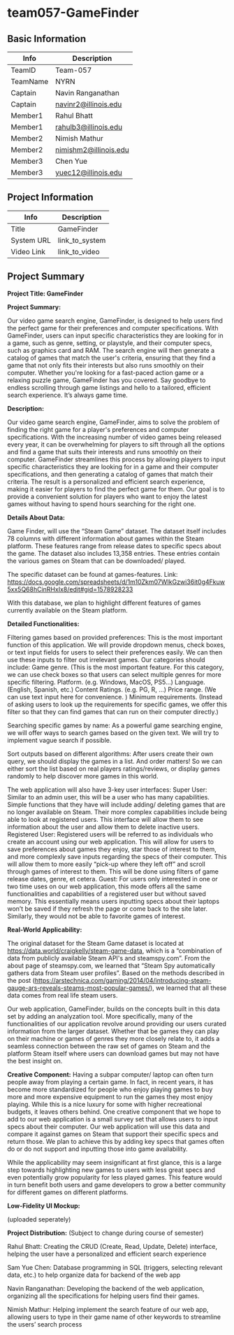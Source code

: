 # team057-GameFinder

## Basic Information

|   Info      |        Description     |
| ----------- | ---------------------- |
| TeamID      |        Team-057        |
| TeamName    |         NYRN           |
| Captain     |  Navin Ranganathan     |
| Captain     |  navinr2@illinois.edu  |
| Member1     |      Rahul Bhatt       |
| Member1     |  rahulb3@illinois.edu  |
| Member2     |  Nimish Mathur         |
| Member2     | nimishm2@illinois.edu  |
| Member3     |     Chen Yue           |
| Member3     |   yuec12@illinois.edu  |

## Project Information

|   Info      |        Description     |
| ----------- | ---------------------- |
|  Title      |       GameFinder       |
| System URL  |      link_to_system    |
| Video Link  |      link_to_video     |

## Project Summary

**Project Title: GameFinder**

**Project Summary:**

Our video game search engine, GameFinder, is designed to help users find the perfect game for their preferences and computer specifications. With GameFinder, users can input specific characteristics they are looking for in a game, such as genre, setting, or playstyle, and their computer specs, such as graphics card and RAM. The search engine will then generate a catalog of games that match the user's criteria, ensuring that they find a game that not only fits their interests but also runs smoothly on their computer. Whether you're looking for a fast-paced action game or a relaxing puzzle game, GameFinder has you covered. Say goodbye to endless scrolling through game listings and hello to a tailored, efficient search experience. It’s always game time. 

**Description:**

Our video game search engine, GameFinder, aims to solve the problem of finding the right game for a player's preferences and computer specifications. With the increasing number of video games being released every year, it can be overwhelming for players to sift through all the options and find a game that suits their interests and runs smoothly on their computer. GameFinder streamlines this process by allowing players to input specific characteristics they are looking for in a game and their computer specifications, and then generating a catalog of games that match their criteria. The result is a personalized and efficient search experience, making it easier for players to find the perfect game for them. Our goal is to provide a convenient solution for players who want to enjoy the latest games without having to spend hours searching for the right one.

**Details About Data:**

Game Finder, will use the “Steam Game” dataset. The dataset itself includes 78 columns with different information about games within the Steam platform. These features range from release dates to specific specs about the game. The dataset also includes 13,358 entries. These entries contain the various games on Steam that can be downloaded/ played.


The specific dataset can be found at games-features.
Link: https://docs.google.com/spreadsheets/d/1m10Zkm07WIkGzwi36it0g4Fkuw5xx5Q68hCinRHxIx8/edit#gid=1578928233 


With this database, we plan to highlight different features of games currently available on the Steam platform. 

**Detailed Functionalities:**


Filtering games based on provided preferences: 
This is the most important function of this application. We will provide dropdown menus, check boxes, or text input fields for users to select their preferences easily. We can then use these inputs to filter out irrelevant games. 
Our categories should include:
Game genre. (This is the most important feature. For this category, we can use check boxes so that users can select multiple genres for more specific filtering. 
Platform. (e.g. Windows, MacOS, PS5…)
Language. (English, Spanish, etc.)
Content Ratings. (e.g. PG, R, …)
Price range. (We can use text input here for convenience. )
Minimum requirements. (Instead of asking users to look up the requirements for specific games, we offer this filter so that they can find games that can run on their computer directly.)


Searching specific games by name: 
As a powerful game searching engine, we will offer ways to search games based on the given text. We will try to implement vague search if possible. 


Sort outputs based on different algorithms:
After users create their own query, we should display the games in a list. And order matters! So we can either sort the list based on real players ratings/reviews, or display games randomly to help discover more games in this world. 


The web application will also have 3-key user interfaces:
Super User: Similar to an admin user, this will be a user who has many capabilities. Simple functions that they have will include adding/ deleting games that are no longer available on Steam. Their more complex capabilities include being able to look at registered users. This interface will allow them to see information about the user and allow them to delete inactive users.
Registered User: Registered users will be referred to as individuals who create an account using our web application. This will allow for users to save preferences about games they enjoy, star those of interest to them, and more complexly save inputs regarding the specs of their computer. This will allow them to more easily “pick-up where they left off” and scroll through games of interest to them. This will be done using filters of game release dates, genre, et cetera.
Guest: For users only interested in one or two time uses on our web application, this mode offers all the same functionalities and capabilities of a registered user but without saved memory. This essentially means users inputting specs about their laptops won’t be saved if they refresh the page or come back to the site later. Similarly, they would not be able to favorite games of interest. 



**Real-World Applicability:**

The original dataset for the Steam Game dataset is located at https://data.world/craigkelly/steam-game-data, which is a “combination of data from publicly available Steam API's and steamspy.com”. 
From the about page of steamspy.com, we learned that “Steam Spy automatically gathers data from Steam user profiles”. Based on the methods described in the post (https://arstechnica.com/gaming/2014/04/introducing-steam-gauge-ars-reveals-steams-most-popular-games/), we learned that all these data comes from real life steam users. 

Our web application, GameFinder, builds on the concepts built in this data set by adding an analyzation tool. More specifically, many of the functionalities of our application revolve around providing our users curated information from the larger dataset. Whether that be games they can play on their machine or games of genres they more closely relate to, it adds a seamless connection between the raw set of games on Steam and the platform Steam itself where users can download games but may not have the best insight on. 


**Creative Component:**
Having a subpar computer/ laptop can often turn people away from playing a certain game. In fact, in recent years, it has become more standardized for people who enjoy playing games to buy more and more expensive equipment to run the games they most enjoy playing. While this is a nice luxury for some with higher recreational budgets, it leaves others behind. One creative component that we hope to add to our web application is a small survey set that allows users to input specs about their computer. Our web application will use this data and compare it against games on Steam that support their specific specs and return those. We plan to achieve this by adding key specs that games often do or do not support and inputting those into game availability.


While the applicability may seem insignificant at first glance, this is a large step towards highlighting new games to users with less great specs and even potentially grow popularity for less played games. This feature would in turn benefit both users and game developers to grow a better community for different games on different platforms.




**Low-Fidelity UI Mockup:**

(uploaded seperately)

**Project Distribution:**
(Subject to change during course of semester)


Rahul Bhatt: Creating the CRUD (Create, Read, Update, Delete)  interface, helping the user have a personalized and efficient search experience


Sam Yue Chen: Database programming in SQL (triggers, selecting relevant  data, etc.) to help organize data for backend of the web app


Navin Ranganathan: Developing the backend of the web application, organizing all the specifications for helping users find their games. 


Nimish Mathur: Helping implement the search feature of our web app, allowing users to type in their game name of other keywords to streamline the users’ search process



